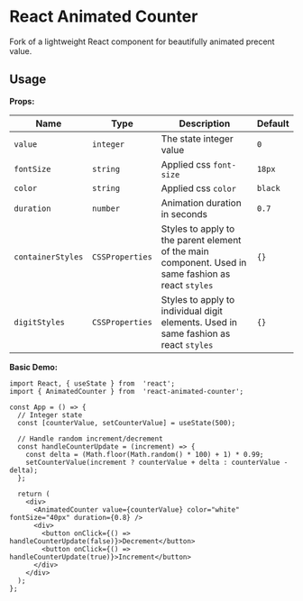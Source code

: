 # React Animated Counter

Fork of a lightweight React component for beautifully animated precent value.

## Usage

**Props:**

|     Name         |     Type        |             Description                                                                                                     |     Default    |
|------------------|-----------------|-----------------------------------------------------------------------------------------------------------------------------|----------------|
|   `value`        | `integer`       | The state integer value                                                                                                     | `0`            |
|   `fontSize`     | `string`        | Applied css `font-size`                                                                                                     | `18px`         |
|   `color`        | `string`        | Applied css `color`                                                                                                         | `black`        |
|   `duration`     | `number`        | Animation duration in seconds                                                                                               | `0.7`          |
|`containerStyles` | `CSSProperties` | Styles to apply to the parent element of the main component. Used in same fashion as react `styles`                         | `{}`           |
|`digitStyles`     | `CSSProperties` | Styles to apply to individual digit elements. Used in same fashion as react `styles`                                        | `{}`           |

**Basic Demo:**

```
import React, { useState } from  'react';
import { AnimatedCounter } from  'react-animated-counter';

const App = () => {
  // Integer state
  const [counterValue, setCounterValue] = useState(500);

  // Handle random increment/decrement
  const handleCounterUpdate = (increment) => {
    const delta = (Math.floor(Math.random() * 100) + 1) * 0.99;
    setCounterValue(increment ? counterValue + delta : counterValue - delta);
  };

  return (
    <div>
      <AnimatedCounter value={counterValue} color="white" fontSize="40px" duration={0.8} />
      <div>
        <button onClick={() => handleCounterUpdate(false)}>Decrement</button>
        <button onClick={() => handleCounterUpdate(true)}>Increment</button>
      </div>
    </div>
  );
};
```
